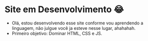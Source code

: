 # Site em Desenvolvimento 😂
 - Olá, estou desenvolvendo esse site conforme vou aprendendo a linguagem, não julgue você ja esteve nesse lugar, ahahahah.
 - Primeiro objetivo: Dominar HTML, CSS e JS.
 
